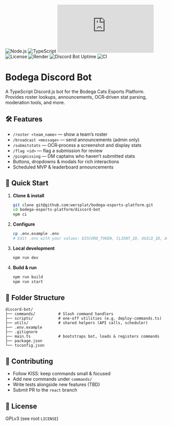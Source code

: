![Node.js](https://img.shields.io/badge/node-18.x-blue?logo=node.js)
![TypeScript](https://img.shields.io/badge/type-checked-blue?logo=typescript)
![Discord.js](https://img.shields.io/npm/v/discord.js?label=discord.js&color=blueviolet)
![License](https://img.shields.io/github/license/wersplat/bodega-esports-platform)
![Render](https://img.shields.io/badge/deployed-on%20render-3c4dff?logo=render)
![Discord Bot Uptime](https://img.shields.io/uptimerobot/status/m800447867-6863cbd32f0761f2e5b3b358?label=bot%20uptime)
![CI](https://github.com/wersplat/bodega-esports-platform/actions/workflows/ci.yml/badge.svg?branch=react)

# Bodega Discord Bot

A TypeScript Discord.js bot for the Bodega Cats Esports Platform.  
Provides roster lookups, announcements, OCR‐driven stat parsing, moderation tools, and more.

## 🛠️ Features
- `/roster <team_name>` — show a team’s roster  
- `/broadcast <message>` — send announcements (admin only)  
- `/submitstats` — OCR‐process a screenshot and display stats  
- `/flag <id>` — flag a submission for review  
- `/pingmissing` — DM captains who haven’t submitted stats  
- Buttons, dropdowns & modals for rich interactions  
- Scheduled MVP & leaderboard announcements  

## 🚀 Quick Start

1. **Clone & install**  
   ```bash
   git clone git@github.com:wersplat/bodega-esports-platform.git
   cd bodega-esports-platform/discord-bot
   npm ci
   ```

2. **Configure**  
   ```bash
   cp .env.example .env
   # Edit .env with your values: DISCORD_TOKEN, CLIENT_ID, GUILD_ID, API_URL, etc.
   ```

3. **Local development**  
   ```bash
   npm run dev
   ```

4. **Build & run**  
   ```bash
   npm run build
   npm run start
   ```

## 📁 Folder Structure
```text
discord-bot/
├── commands/          # Slash command handlers
├── scripts/           # one-off utilities (e.g. deploy-commands.ts)
├── utils/             # shared helpers (API calls, scheduler)
├── .env.example
├── .gitignore
├── main.ts            # bootstraps bot, loads & registers commands
├── package.json
└── tsconfig.json
```

## 🤝 Contributing
- Follow KISS: keep commands small & focused  
- Add new commands under `commands/`  
- Write tests alongside new features (TBD)  
- Submit PR to the `react` branch

## 📄 License
GPLv3 (see root `LICENSE`)
